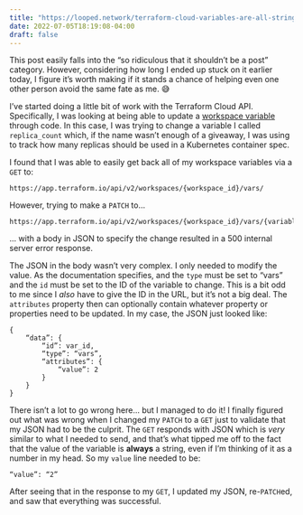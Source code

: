 ```yaml
---
title: "https://looped.network/terraform-cloud-variables-are-all-strings"
date: 2022-07-05T18:19:08-04:00
draft: false
---
```


This post easily falls into the “so ridiculous that it shouldn’t be a post” category. However, considering how long I ended up stuck on it earlier today, I figure it’s worth making if it stands a chance of helping even one other person avoid the same fate as me. 😅

I’ve started doing a little bit of work with the Terraform Cloud API. Specifically, I was looking at being able to update a [workspace variable](https://www.terraform.io/cloud-docs/api-docs/workspace-variables) through code. In this case, I was trying to change a variable I called `replica_count` which, if the name wasn’t enough of a giveaway, I was using to track how many replicas should be used in a Kubernetes container spec.

I found that I was able to easily get back all of my workspace variables via a `GET` to:

```
https://app.terraform.io/api/v2/workspaces/{workspace_id}/vars/
```

However, trying to make a `PATCH` to...

```
https://app.terraform.io/api/v2/workspaces/{workspace_id}/vars/{variable_id}
```

... with a body in JSON to specify the change resulted in a 500 internal server error response.

The JSON in the body wasn’t very complex. I only needed to modify the value. As the documentation specifies, and the `type` must be set to “vars” and the `id` must be set to the ID of the variable to change. This is a bit odd to me since I _also_ have to give the ID in the URL, but it’s not a big deal. The `attributes` property then can optionally contain whatever property or properties need to be updated. In my case, the JSON just looked like:

```
{
    “data”: {
        “id”: var_id,
        “type”: “vars”,
        “attributes”: {
            “value”: 2
        }
    }
}
```

There isn’t a lot to go wrong here... but I managed to do it! I finally figured out what was wrong when I changed my `PATCH` to a `GET` just to validate that my JSON had to be the culprit. The `GET` responds with JSON which is _very_ similar to what I needed to send, and that’s what tipped me off to the fact that the value of the variable is **always** a string, even if I’m thinking of it as a number in my head. So my `value` line needed to be:

```
“value”: “2”
```

After seeing that in the response to my `GET`, I updated my JSON, re-`PATCH`ed, and saw that everything was successful.
